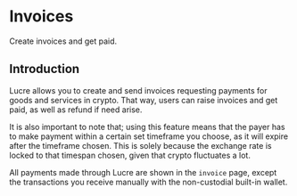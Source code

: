 # Invoices 

Create invoices and get paid.

## Introduction

Lucre allows you to create and send invoices requesting payments for goods and services in crypto. That way, users can raise invoices and get paid, as well as refund if need arise. 

It is also important to note that; using this feature means that the payer has to make payment within a certain set timeframe you choose, as it will expire after the timeframe chosen. This is solely because the exchange rate is locked to that timespan chosen, given that crypto fluctuates a lot.

All payments made through Lucre are shown in the `invoice` page, except the transactions you receive manually with the non-custodial built-in wallet.

